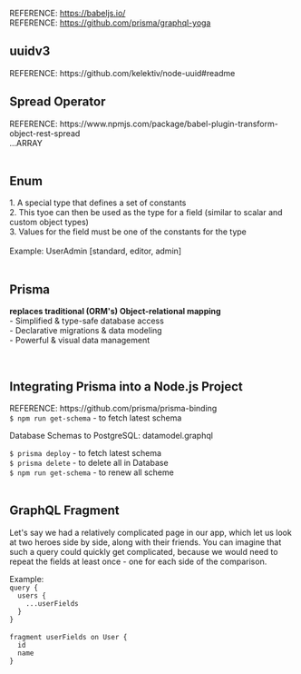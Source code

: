 REFERENCE: https://babeljs.io/<br/>
REFERENCE: https://github.com/prisma/graphql-yoga<br/>
<h2>uuidv3</h2>
REFERENCE: https://github.com/kelektiv/node-uuid#readme<br/>
<h2>Spread Operator</h2>
REFERENCE: https://www.npmjs.com/package/babel-plugin-transform-object-rest-spread<br/>
...ARRAY<br/>
<br/>
<h2>Enum</h2>
1. A special type that defines a set of constants<br/>
2. This tyoe can then be used as the type for a field (similar to scalar and custom object types)<br/>
3. Values for the field must be one of the constants for the type<br/>
<br/>
Example: UserAdmin [standard, editor, admin]<br/>
<br/>
<h2>Prisma</h2>
<p><b>replaces traditional (ORM's) Object-relational mapping</b><br/>
- Simplified & type-safe database access<br/>
- Declarative migrations & data modeling<br/>
- Powerful & visual data management<br/></p>
<br/>
<h2>Integrating Prisma into a Node.js Project</h2>
REFERENCE: https://github.com/prisma/prisma-binding<br/>
<code>$ npm run get-schema</code> - to fetch latest schema<br/>
<p>Database Schemas to PostgreSQL: datamodel.graphql</p>
<code>$ prisma deploy</code> - to fetch latest schema<br/>
<code>$ prisma delete</code> - to delete all in Database<br/>
<code>$ npm run get-schema</code> - to renew all scheme<br/>
<br/>
<h2>GraphQL Fragment</h2>
<p>
Let's say we had a relatively complicated page in our app, which let us look at two heroes side by side, along with their friends. You can imagine that such a query could quickly get complicated, because we would need to repeat the fields at least once - one for each side of the comparison.
</p>
<div>
Example:<br/>
<code>query {</code><br/>
<code>  users {</code><br/>
<code>    ...userFields</code><br/>
<code>  }</code><br/>
<code>}</code><br/>
<br/>
<code>fragment userFields on User {</code><br/>
<code>	id</code><br/>
<code>  name</code><br/>
<code>}</code><br/>
</div>